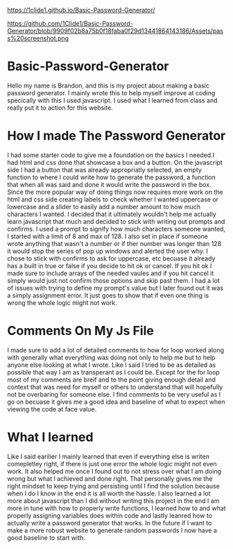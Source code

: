 https://1clide1.github.io/Basic-Password-Generator/

https://github.com/1Clide1/Basic-Password-Generator/blob/9909f02b8a75b0f18faba0f29d13441864143186/Assets/pass%20screenshot.png
# Basic-Password-Generator

Hello my name is Brandon, and this is my project about making a basic password generator. I mainly wrote this to help myself improve at coding specically with this I used javascript. I used what I learned from class and really put it to action for this website.

# How I made The Password Generator

I had some starter code to give me a foundation on the basics I needed.I had html and css done that showcase a box and a button. On the javascript side I had a button that was already appropriatly selected, an empty function to where I could write how to generate the password, a function that when all was said and done it would write the password in the box. Since the more popular way of doing things now requires more work on the html and css side creating labels to check whether I wanted uppercase or lowercase and a slider to easily add a number amount to how much characters I wanted. I decided that it ultimately wouldn't help me actually learn javascript that much and decided to stick with writing out prompts and confirms. I used a prompt to signify how much characters someone wanted, I started with a limit of 8 and max of 128. I also set in place if someone wrote anything that wasn't a number or if ther number was longer than 128 it would stop the series of pop up windows and alerted the user why. I chose to stick with confirms to ask for uppercase, etc becuase it already has a built in true or false if you decide to hit ok or cancel. If you hit ok I made sure to include arrays of the needed vaules and if you hit cancel it simply would just not confirm those options and skip past them. I had a lot of issues with trying to define my prompt's value but I later found out it was a simply assignment error. It just goes to show that if even one thing is wrong the whole logic might not work.

# Comments On My Js File

I made sure to add a lot of detailed comments to how for loop worked along with generally what everything was doing not only to help me but to help anyone else looking at what I wrote. Like I said I tried to be as detailed as possible that way I am as transperant as I could be. Except for the for loop most of my comments are breif and to the point giving enough detail and context that was need for myself or others to understand that will hopefully not be overbaring for someone else. I find comments to be very useful as I go on becuase it gives me a good idea and baseline of what to expect when viewing the code at face value.

# What I learned

Like I said earilier I mainly learned that even if everything else is writen comepletley right, if there is just one error the whole logic might not even work. It also helped me once I found out to not stress over what I am doing wrong but what I achieved and done right. That personally gives me the right mindset to keep trying and persisting until I find the solution because when I do I know in the end it is all worth the hassle. I also learned a lot more about javascript than I did without writing this project in the end I am more in tune with how to properly write functions, I learned how to and what properly assigning variables does within code and lastly leanred how to actually write a password generator that works. In the future if I want to make a more robust website to generate random passwords I now have a good baseline to start with.
